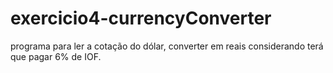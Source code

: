 # exercicio4-currencyConverter
programa para ler a cotação do dólar, converter em reais considerando terá que pagar 6% de IOF.
